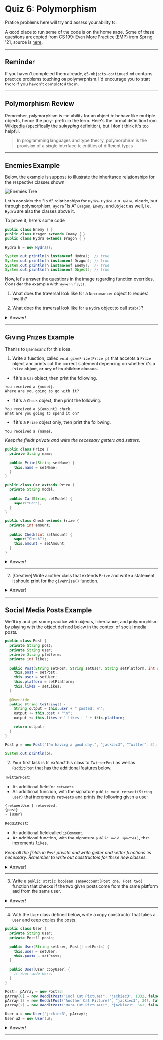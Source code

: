 # Quiz 6: Polymorphism

Pratice problems here will try and assess your ability to:

A good place to run some of the code is on the [home page](https://cs125.cs.illinois.edu/). Some of these questions are copied from CS 199: Even More Practice (EMP) from Spring '21, source is [here](https://cs199emp.netlify.app/).

----------

## Reminder

If you haven't completed them already, `q5-objects-continued.md` contains practice problems touching on polymorphism. I'd encourage you to start there if you haven't completed them.

----------

## Polymorphism Review

Remember, polymorphism is the ability for an object to behave like multiple objects, hence the poly- prefix in the term. Here's the formal definition from [Wikipedia](https://en.wikipedia.org/wiki/Polymorphism_(computer_science)) (specifically the *subtyping* definition), but I don't think it's too helpful.

> In programming languages and type theory, polymorphism is the provision of a single interface to entities of different types

----------

## Enemies Example

Below, the example is suppose to illustrate the inheritance relationships for the respective classes shown.

![Enemies Tree](https://raw.githubusercontent.com/harsh183/emp-125/master/pics/enemies_tree.png)

Let's consider the "Is A" relationships for `Hydra`. `Hydra` *is a* `Hydra`, clearly, but through polymorphism, `Hydra` "Is A" `Dragon`, `Enemy`, and `Object` as well, i.e. `Hydra` are also the classes above it.

To prove it, here's some code.

```java
public class Enemy { }
public class Dragon extends Enemy { }
public class Hydra extends Dragon { }

Hydra h = new Hydra();

System.out.println(h instanceof Hydra);  // true
System.out.println(h instanceof Dragon); // true
System.out.println(h instanceof Enemy);  // true
System.out.println(h instanceof Object); // true
```

Now, let's answer the questions in the image regarding function overrides. Consider the example with `Wyvern` `fly()`.

1. What does the traversal look like for a `Necromancer` object to request health?

2. What does the traversal look like for a `Hydra` object to call `stab()`?

<details>
  <summary>Answer!</summary>

  1. When you try and access the `health` field for a `Necromancer` object, it'll check whether there's a `health` field within `Necromancer`. Once Java figures out that one doesn't exist, it'll check the `Enemy` class and find that there is a `health` field.

  2. When a `Hydra` object calls `stab()`, it'll check within the `Hydra` object and find that there doesn't exist a `stab()` function. Fortunately, there are parent classes to see whether the `stab()` behavior exists. Java will then check `Dragon`, `Enemy`, and finally `Object`. Once Java finds that there doesn't exist a `stab()` function, it'll return an error.
</details>

----------

## Giving Prizes Example

Thanks to `@aehasan2` for this idea.

1. Write a function, called `void givePrize(Prize p)` that accepts a `Prize` object and prints out the correct statement depending on whether it's a `Prize` object, or any of its children classes.

* If it's a `Car` object, then print the following.

```
You received a {model}.
Where are you going to go with it?
```

* If it's a `Check` object, then print the following.

```
You received a ${amount} check.
What are you going to spend it on?
```

* If it's a `Prize` object only, then print the following.

```
You received a {name}.
```

*Keep the fields private and write the necessary getters and setters.*

```java
public class Prize {
  private String name;
  
  public Prize(String setName) {
    this.name = setName;
  }
}

public class Car extends Prize {
  private String model;
  
  public Car(String setModel) {
    super("Car");
  }
}

public class Check extends Prize {
  private int amount;
  
  public Check(int setAmount) {
    super("Check");
    this.amount = setAmount;
  }
}
```

<details>
  <summary>Answer!</summary>

  ```java
  void givePrize(Prize p) {
    if (p instanceof Car c) {
      System.out.println("You received a " + c.getModel());
      System.out.println("Where are you going to go with it?");
    } else if (p instanceof Check c) {
      System.out.println("You received a $" + c.getAmount() + " check.");
      System.out.println("What are you going to spend it on?");
    } else {
      System.out.println("You received a " + p.getName() + ".");
    }
  }

  givePrize(new Check(4500));
  ```
</details>

----------

2. [Creative] Write another class that extends `Prize` and write a statement it should print for the `givePrize()` function.

<details>
  <summary>Answer!</summary>

  ```java
  public class Prize {
    private String name;
    
    public Prize(String setName) {
      this.name = setName;
    }
    
    public String getName() {
      return this.name;
    }
  }

  public class Car extends Prize {
    private String model;
    
    public Car(String setModel) {
      super("Car");
    }
    
    public String getModel() {
      return this.model;
    }
  }

  public class Check extends Prize {
    private int amount;
    
    public Check(int setAmount) {
      super("Check");
      this.amount = setAmount;
    }
    
    public int getAmount() {
      return this.amount;
    }
  }

  public class Vacation extends Prize {
    private String location;
    
    public Vacation(String setLocation) {
      super("Vacation");
      this.location = setLocation;
    }
    
    public String getLocation() {
      return this.location;
    }
  }

  void givePrize(Prize p) {
    if (p instanceof Car c) {
      System.out.println("You received a " + c.getModel());
      System.out.println("Where are you going to go with it?");
    } else if (p instanceof Check c) {
      System.out.println("You received a $" + c.getAmount() + " check.");
      System.out.println("What are you going to spend it on?");
    } else if (p instanceof Vacation v) {
      System.out.println("You received a trip to " + v.getLocation() + "!");
      System.out.println("What are you going to do when you get there?");
    } else {
      System.out.println("You received a " + p.getName() + ".");
    }
  }

  givePrize(new Vacation("Cancun"));
  ```
</details>

----------

## Social Media Posts Example

We'll try and get some practice with objects, inheritance, and polymorphism by playing with the object defined below in the context of social media posts.

```java
public class Post {
  private String post;
  private String user;
  private String platform;
  private int likes;
  
  public Post(String setPost, String setUser, String setPlatform, int setLikes) {
    this.post = setPost;
    this.user = setUser;
    this.platform = setPlatform;
    this.likes = setLikes;
  }
  
  @Override
  public String toString() {
    String output = this.user + " posted: \n";
    output += this.post + "\n";
    output += this.likes + " likes | " + this.platform;
    
    return output;
  }
}

Post p = new Post("I'm having a good day.", "jackiec3", "Twitter", 3);

System.out.println(p);
```

2. Your first task is to *extend* this class to `TwitterPost` as well as `RedditPost` that has the additional features below.

`TwitterPost`:
* An additional field for `retweets`.
* An additional function, with the signature `public void retweet(String user)` that increments `retweets` and prints the following given a user.

```
{retweetUser} retweeted:
{post}
- {user}
```

`RedditPost`:
* An additional field called `isComment`.
* An additional function, with the signature `public void upvote()`, that increments `likes`.

*Keep all the fields in `Post` private and write getter and setter functions as necessary. Remember to write out constructors for these new classes.*


<details>
  <summary>Answer!</summary>

  ```java
  public class Post {
    private String post;
    private String user;
    private String platform;
    private int likes;
    
    public Post(String setPost, String setUser, String setPlatform, int setLikes) {
      this.post = setPost;
      this.user = setUser;
      this.platform = setPlatform;
      this.likes = setLikes;
    }
    
    @Override
    public String toString() {
      String output = this.user + " posted: \n";
      output += this.post + "\n";
      output += this.likes + " likes | " + this.platform;
      
      return output;
    }
    
    public String getUser() {
      return this.user;
    }
    
    public String getPost() {
      return this.post;
    }
    
    public void addLike() {
      this.likes++;
    }
    
    public int getLikes() {
      return this.likes;
    }
  }

  public class TwitterPost extends Post {
    private int retweets;
    
    public TwitterPost(String setPost, String setUser, int setLikes,
        int setRetweets) {
      super(setPost, setUser, "Twitter", setLikes);
      this.retweets = setRetweets;
    }
    
    public void retweet(String retweetUser) {
      System.out.println(retweetUser + " retweeted:\n" + getPost() 
          + "\n- " + getUser());
    }
  }

  public class RedditPost extends Post {
    private boolean isComment;
    
    public RedditPost(String setPost, String setUser, int setLikes,
        boolean setIsComment) {
      super(setPost, setUser, "Reddit", setLikes);
      this.isComment = setIsComment;
    }
    
    public void upvote() {
      addLike();
    }
    
    public int getUpvotes() {
      return getLikes();
    }
  }

  // Post p = new Post("I'm having a good day.", "jackiec3", "Twitter", 3);
  // System.out.println(p);

  // TwitterPost t = new TwitterPost("I'm on Twitter!", "jackiec3", 4, 2);
  // t.retweet("challen");

  // RedditPost r = new RedditPost("Cool Cat Picture!", "jackiec3", 1032, false);
  // r.upvote();
  // System.out.println(r.getUpvotes());
  ```
</details>

----------

3. Write a `public static boolean sameAccount(Post one, Post two)` function that checks if the two given posts come from the same platform and from the same user.

<details>
  <summary>Answer!</summary>

  ```java
  public class Post {
    private String post;
    private String user;
    private String platform;
    private int likes;
    
    public Post(String setPost, String setUser, String setPlatform, int setLikes) {
      this.post = setPost;
      this.user = setUser;
      this.platform = setPlatform;
      this.likes = setLikes;
    }
    
    @Override
    public String toString() {
      String output = this.user + " posted: \n";
      output += this.post + "\n";
      output += this.likes + " likes | " + this.platform;
      
      return output;
    }
    
    public String getUser() {
      return this.user;
    }
    
    public String getPost() {
      return this.post;
    }
    
    public void addLike() {
      this.likes++;
    }
    
    public int getLikes() {
      return this.likes;
    }
    
    // Answer here.
    public static boolean sameUser(Post one, Post two) {
      
      boolean sameUser = one.user.equals(two.user);
      
      if (one instanceof TwitterPost && two instanceof TwitterPost) {
        return sameUser;
      } else if (one instanceof RedditPost && two instanceof RedditPost) {
        return sameUser;
      } else {
        return sameUser && one.platform.equals(two.platform);
      }
    }
  }

  public class TwitterPost extends Post {
    private int retweets;
    
    public TwitterPost(String setPost, String setUser, int setLikes,
        int setRetweets) {
      super(setPost, setUser, "Twitter", setLikes);
      this.retweets = setRetweets;
    }
    
    public void retweet(String retweetUser) {
      System.out.println(retweetUser + " retweeted:\n" + getPost() 
          + "\n- " + getUser());
    }
  }

  public class RedditPost extends Post {
    private boolean isComment;
    
    public RedditPost(String setPost, String setUser, int setLikes,
        boolean setIsComment) {
      super(setPost, setUser, "Reddit", setLikes);
      this.isComment = setIsComment;
    }
    
    public void upvote() {
      addLike();
    }
    
    public int getUpvotes() {
      return getLikes();
    }
  }

  // Post p = new Post("I'm having a good day.", "jackiec3", "Twitter", 3);
  // System.out.println(p);

  TwitterPost t = new TwitterPost("I'm on Twitter!", "jackiec3", 4, 2);
  // t.retweet("challen");

  RedditPost r = new RedditPost("Cool Cat Picture!", "jackiec3", 1032, false);
  // r.upvote();
  // System.out.println(r.getUpvotes());

  RedditPost r2 = new RedditPost("Another Cat Picture!", "jackiec3", 342, false);

  System.out.println(Post.sameUser(t, r));
  System.out.println(Post.sameUser(r, r2));
  ```
</details>

----------

4. With the `User` class defined below, write a copy constructor that takes a `User` and deep copies the posts.

```java
public class User {
  private String user;
  private Post[] posts;
  
  public User(String setUser, Post[] setPosts) {
    this.user = setUser;
    this.posts = setPosts;
  }
  
  public User(User copyUser) {
    // Your code here.
  }
}

Post[] pArray = new Post[3];
pArray[0] = new RedditPost("Cool Cat Picture!", "jackiec3", 1032, false);
pArray[1] = new RedditPost("Another Cat Picture!", "jackiec3", 342, false);
pArray[2] = new RedditPost("More Cat Pictures!", "jackiec3", 561, false);

User u = new User("jackiec3", pArray);
User u2 = new User(u);
```

<details>
  <summary>Answer!</summary>

  ```java
  public class Post {
    private String post;
    private String user;
    private String platform;
    private int likes;
    
    public Post(String setPost, String setUser, String setPlatform, int setLikes) {
      this.post = setPost;
      this.user = setUser;
      this.platform = setPlatform;
      this.likes = setLikes;
    }
    
    public Post(Post copyPost) {
      this.post = new String(copyPost.post);
      this.user = new String(copyPost.user);
      this.platform = new String(copyPost.platform);
      this.likes = likes;
    }
    
    @Override
    public String toString() {
      String output = this.user + " posted: \n";
      output += this.post + "\n";
      output += this.likes + " likes | " + this.platform;
      
      return output;
    }
    
    public String getUser() {
      return this.user;
    }
    
    public String getPost() {
      return this.post;
    }
    
    public void addLike() {
      this.likes++;
    }
    
    public int getLikes() {
      return this.likes;
    }
    
    public static boolean sameUser(Post one, Post two) {
      
      boolean sameUser = one.user.equals(two.user);
      
      if (one instanceof TwitterPost && two instanceof TwitterPost) {
        return sameUser;
      } else if (one instanceof RedditPost && two instanceof RedditPost) {
        return sameUser;
      } else {
        return sameUser && one.platform.equals(two.platform);
      }
    }
  }

  public class TwitterPost extends Post {
    private int retweets;
    
    public TwitterPost(String setPost, String setUser, int setLikes,
        int setRetweets) {
      super(setPost, setUser, "Twitter", setLikes);
      this.retweets = setRetweets;
    }
    
    public void retweet(String retweetUser) {
      System.out.println(retweetUser + " retweeted:\n" + getPost() 
          + "\n- " + getUser());
    }
  }

  public class RedditPost extends Post {
    private boolean isComment;
    
    public RedditPost(String setPost, String setUser, int setLikes,
        boolean setIsComment) {
      super(setPost, setUser, "Reddit", setLikes);
      this.isComment = setIsComment;
    }
    
    public void upvote() {
      addLike();
    }
    
    public int getUpvotes() {
      return getLikes();
    }
  }

  public class User {
    private String user;
    private Post[] posts;
    
    public User(String setUser, Post[] setPosts) {
      this.user = setUser;
      this.posts = setPosts;
    }
    
    public User(User copyUser) {
      this.user = copyUser.user;
      
      this.posts = new Post[copyUser.posts.length];
      
      for (int i = 0; i < posts.length; i++) {
        this.posts[i] = new Post(copyUser.posts[i]);
      }
    }
  }

  Post[] pArray = new Post[3];
  pArray[0] = new RedditPost("Cool Cat Picture!", "jackiec3", 1032, false);
  pArray[1] = new RedditPost("Another Cat Picture!", "jackiec3", 342, false);
  pArray[2] = new RedditPost("More Cat Pictures!", "jackiec3", 561, false);

  User u = new User("jackiec3", pArray);
  User u2 = new User(u);
  ```
</details>

----------

<!-- <details>
  <summary>Answer!</summary>
</details> -->
